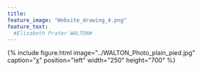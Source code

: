 ```yaml
---
title: 
feature_image: "Website_drawing_4.png"
feature_text: 
  #Elizabeth Prater WALTON# 
---
```


{% include figure.html image="../WALTON_Photo_plain_pied.jpg" caption="[x](https://epwalton.github.io/research/2022/05/03/dance-style-transitions/)" position="left" width="250" height="700" %}
